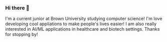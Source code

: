 ### Hi there 👋

I'm a current junior at Brown University studying computer science! I'm love developing cool appliations to make people's lives easier! I am also really interested in AI/ML applications in healthcare and biotech settings. Thanks for stopping by!

<!--
**syu0916/syu0916** is a ✨ _special_ ✨ repository because its `README.md` (this file) appears on your GitHub profile.

Here are some ideas to get you started:

- 🔭 I’m currently working on ...
- 🌱 I’m currently learning ...
- 👯 I’m looking to collaborate on ...
- 🤔 I’m looking for help with ...
- 💬 Ask me about ...
- 📫 How to reach me: ...
- 😄 Pronouns: ...
- ⚡ Fun fact: ...
-->
